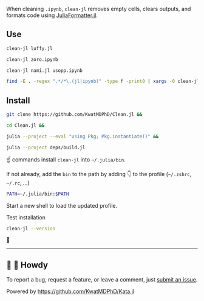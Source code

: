 When cleaning `.ipynb`, `clean-jl` removes empty cells, clears outputs, and formats code using [JuliaFormatter.jl](https://github.com/domluna/JuliaFormatter.jl).

## Use

```bash
clean-jl luffy.jl
```

```bash
clean-jl zoro.ipynb
```

```bash
clean-jl nami.jl usopp.ipynb
```

```bash
find -E . -regex ".*/*\.(jl|ipynb)" -type f -print0 | xargs -0 clean-jl
```

## Install

```bash
git clone https://github.com/KwatMDPhD/Clean.jl &&

cd Clean.jl &&

julia --project --eval "using Pkg; Pkg.instantiate()" &&

julia --project deps/build.jl
```

:point_up: commands install `clean-jl` into `~/.julia/bin`.

If not already, add the `bin` to the path by adding :point_down: to the profile (`~/.zshrc`, `~/.rc`, ...)

```bash
PATH=~/.julia/bin:$PATH
```

Start a new shell to load the updated profile.

Test installation

```bash
clean-jl --version
```

:tada:

---

## :wave: :cowboy_hat_face: Howdy

To report a bug, request a feature, or leave a comment, just [submit an issue](https://github.com/KwatMDPhD/Clean.jl/issues/new/choose).

Powered by https://github.com/KwatMDPhD/Kata.jl
